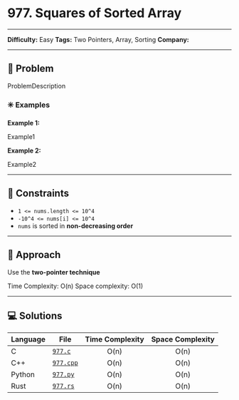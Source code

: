 # 977. Squares of Sorted Array

---
**Difficulty:** Easy
**Tags:** Two Pointers, Array, Sorting
**Company:** 
___
## 🧠 Problem

ProblemDescription

### ✳️ Examples

**Example 1:**

Example1

**Example 2:**

Example2

---
## 📌 Constraints

- `1 <= nums.length <= 10^4`
- `-10^4 <= nums[i] <= 10^4`
- `nums` is sorted in **non-decreasing order**

---

## 🚀 Approach

Use the **two-pointer technique**

Time Complexity: O(n)
Space complexity: O(1)

---

## 💻 Solutions

| Language | File                   | Time Complexity | Space Complexity |
| -------- | ---------------------- | :-------------: | :--------------: |
| C        | [`977.c`](./977.c)     |      O(n)       |       O(n)       |
| C++      | [`977.cpp`](./977.cpp) |      O(n)       |       O(n)       |
| Python   | [`977.py`](./977.py)   |      O(n)       |       O(n)       |
| Rust     | [`977.rs`](./977.rs)   |      O(n)       |       O(n)       |
